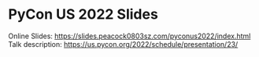 # PyCon US 2022 Slides

Online Slides: <https://slides.peacock0803sz.com/pyconus2022/index.html>
Talk description: <https://us.pycon.org/2022/schedule/presentation/23/>